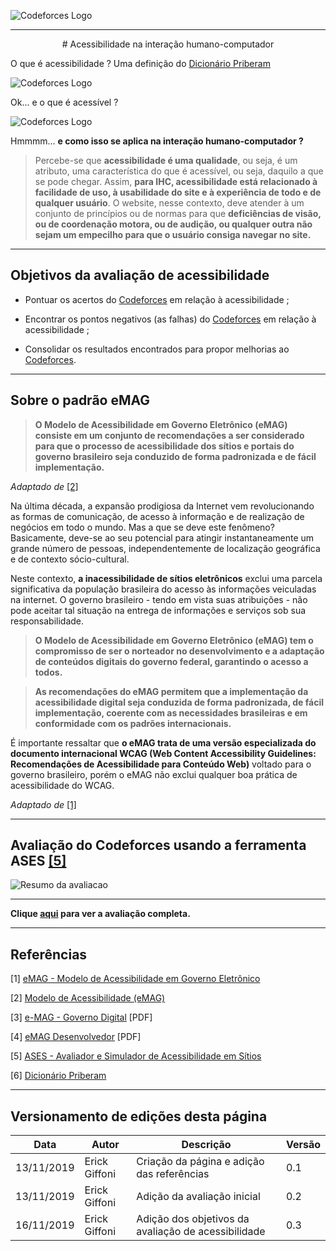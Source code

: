 <span style="margin-left: 0%;">![Codeforces Logo](../../../images/codeforces.png)</span>

***
<p align="center">
# Acessibilidade na interação humano-computador
</p>

O que é acessibilidade ? Uma definição do [Dicionário Priberam](https://dicionario.priberam.org/)

<span style="margin-left: 0%;">![Codeforces Logo](../images/acessibilidade.png)</span>

Ok... e o que é acessível ?

<span style="margin-left: 0%;">![Codeforces Logo](../images/acessivel.png)</span>

Hmmmm... **e como isso se aplica na interação humano-computador ?**

> Percebe-se que **acessibilidade é uma qualidade**, ou seja, é um atributo, uma
característica do que é acessível, ou seja, daquilo a que se pode chegar.
Assim, **para IHC, acessibilidade está relacionado à facilidade de uso, à usabilidade
do site e à experiência de todo e de qualquer usuário**. O website, nesse contexto,
deve atender à um conjunto de princípios ou de normas para que **deficiências de visão,
ou de coordenação motora, ou de audição, ou qualquer outra não sejam um empecilho
para que o usuário consiga navegar no site.**

***

## Objetivos da avaliação de acessibilidade

- Pontuar os acertos do [Codeforces](http://codeforces.com/) em relação à acessibilidade ;

- Encontrar os pontos negativos (as falhas) do [Codeforces](http://codeforces.com/) em relação
à acessibilidade ;

- Consolidar os resultados encontrados para propor melhorias ao [Codeforces](http://codeforces.com/).

***

## Sobre o padrão **eMAG**

> **O Modelo de Acessibilidade em Governo Eletrônico (eMAG) consiste em um
conjunto de recomendações a ser considerado para que o processo de acessibilidade
dos sítios e portais do governo brasileiro seja conduzido de forma padronizada e
de fácil implementação.**

*Adaptado de* [[2]](#ref2)

Na última década, a expansão prodigiosa da Internet vem revolucionando as formas
de comunicação, de acesso à informação e de realização de negócios em todo o mundo.
Mas a que se deve este fenômeno? Basicamente, deve-se ao seu potencial para atingir
instantaneamente um grande número de pessoas, independentemente de localização
geográfica e de contexto sócio-cultural.


Neste contexto, **a inacessibilidade de sítios eletrônicos** exclui uma parcela
significativa da população brasileira do acesso às informações veiculadas na internet.
O governo brasileiro - tendo em vista suas atribuições - não pode aceitar tal
situação na entrega de informações e serviços sob sua responsabilidade.


> **O Modelo de Acessibilidade em Governo Eletrônico (eMAG) tem o compromisso de ser
o norteador no desenvolvimento e a adaptação de conteúdos digitais do governo federal,
garantindo o acesso a todos.**


> **As recomendações do eMAG permitem que a implementação da acessibilidade digital
seja conduzida de forma padronizada, de fácil implementação, coerente com as
necessidades brasileiras e em conformidade com os padrões internacionais.**


É importante ressaltar que **o eMAG trata de uma versão especializada do documento
internacional WCAG (Web Content Accessibility Guidelines: Recomendações de Acessibilidade
para Conteúdo Web)** voltado para o governo brasileiro, porém o eMAG não exclui
qualquer boa prática de acessibilidade do WCAG.

*Adaptado de* [[1]](#ref1)

***

## Avaliação do Codeforces usando a ferramenta **ASES** [[5]](http://asesweb.governoeletronico.gov.br/ases/)


<span style="margin-left: 0%;">![Resumo da avaliacao](../images/resumo-emag-codeforces.png)</span>

***
**Clique [aqui](../avaliacao-emag-pdf.pdf) para ver a avaliação completa.**

***

## Referências
<span id="ref1"></span>
[1] [eMAG - Modelo de Acessibilidade em Governo Eletrônico](http://emag.governoeletronico.gov.br)

<span id="ref2"></span>
[2] [Modelo de Acessibilidade (eMAG)](https://www.governodigital.gov.br/transformacao/cidadania/acessibilidade/emag-modelo-de-acessibilidade-em-governo-eletronico)

<span id="ref3"></span>
[3] [e-MAG - Governo Digital](https://www.governodigital.gov.br/documentos-e-arquivos/e-MAG%20V3.pdf) [PDF]

<span id="ref4"></span>
[4] [eMAG Desenvolvedor](https://repositorio.enap.gov.br/bitstream/1/2710/3/Modulo_2_Web_Acessivel_desenvolvedor.pdf) [PDF]

<span id="#ref5"></span>
[5] [ASES - Avaliador e Simulador de Acessibilidade em Sítios](http://asesweb.governoeletronico.gov.br/ases/)

<span id="ref6"></span>
[6] [Dicionário Priberam](https://dicionario.priberam.org/)

***
## Versionamento de edições desta página
| Data | Autor | Descrição | Versão |
|------|-------|-----------|--------|
| 13/11/2019 | Erick Giffoni | Criação da página e adição das referências| 0.1 |
| 13/11/2019 | Erick Giffoni | Adição da avaliação inicial | 0.2 |
| 16/11/2019 | Erick Giffoni | Adição dos objetivos da avaliação de acessibilidade | 0.3 |
